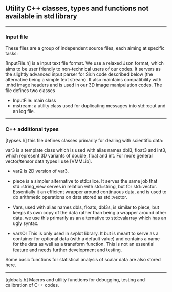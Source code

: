 

## Utility C++ classes, types and functions not available in std library


-----------------

### Input file
These files are a group of independent source files, each aiming at specific tasks:

[InputFile.h] is a input text file format. We use a relaxed Json
format, which aims to be user friendly to non-technical users of our
codes.  It servers as the slightly advanced input parser for Sir.h code
described below (the alternative being a simple text stream). It also
maintains compatibility with .mhd image headers and is used in our 3D
image manipulation codes.
The file defines two classes
 - InputFile: main class
 - mstream: a utility class used for duplicating messages into std::cout and an log file.

-------

### C++ additional types
[typses.h] this file defines classes primarily for dealing with scientific data:

  var3<T>  is a template class which is used with alias names dbl3, float3 and int3, which represent 3D variants of double, float and int. For more general vector/tensor data types I use  [VMMLib].

 -  var2<T> is 2D version of var3<T>.

 -  piece<T> is a simpler alternative to std::slice.  It serves the same job that std::string_view serves in relation with std::string, but for std::vector. Essentially it an efficient wrapper around continuous data, and is used to do arithmetic operations on data stored as std::vector.

 - Vars<T>, used with alias names dbls, floats, dbl3s, is similar to piece<T>, but keeps its own copy of the data rather than being a wrapper around other data.  we use this primarily as an alternative to std::valarray which has an ugly syntax.

 - varsOr<T> This is only used in svplot library. It  but is meant to serve as a container for optional data (with a default value) and contains a name for the data as well as a transform function.  This is not an essential feature and needs further development and testing.

Some basic functions for statistical analysis of scalar data are also stored here.

-------

[globals.h] Macros and utility functions for debugging, testing and calibration of C++ codes.
